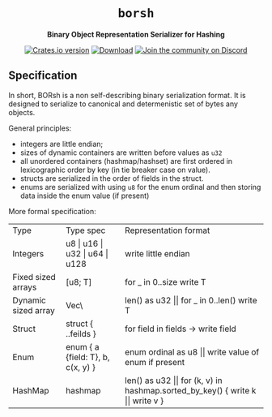 <div align="center">

  <h1><code>borsh</code></h1>

  <p>
    <strong>Binary Object Representation Serializer for Hashing</strong>
  </p>
  
  <p>
    <a href="https://crates.io/crates/borsh"><img src="https://img.shields.io/crates/v/borsh.svg?style=flat-square" alt="Crates.io version" /></a>
    <a href="https://crates.io/crates/borsh"><img src="https://img.shields.io/crates/d/borsh.svg?style=flat-square" alt="Download" /></a>
    <a href="https://discord.gg/gBtUFKR"><img src="https://img.shields.io/discord/490367152054992913.svg" alt="Join the community on Discord" /></a>
  </p>
</div>
<div>
  <h2>Specification</h2>
  <p>In short, BORsh is a non self-describing binary serialization format. It is designed to serialize to canonical and determenistic set of bytes any objects.</p>
  <p>General principles:</p>
  <ul>
    <li>integers are little endian;</li>
    <li>sizes of dynamic containers are written before values as <code>u32</code></li>
    <li>all unordered containers (hashmap/hashset) are first ordered in lexicographic order by key (in tie breaker case on value).</li>
    <li>structs are serialized in the order of fields in the struct.</li>
    <li>enums are serialized with using <code>u8</code> for the enum ordinal and then storing data inside the enum value (if present)</li>
  </ul>
  <p>More formal specification:</p>
  <table>
   <tr><td>Type</td><td>Type spec</td><td>Representation format</td></tr>
   <tr><td>Integers</td><td>u8 | u16 | u32 | u64 | u128</td><td>write little endian</td></tr>
   <tr><td>Fixed sized arrays</td><td>[u8; T]</td><td>for _ in 0..size write T</td></tr>
   <tr><td>Dynamic sized array</td><td>Vec\<T\></td><td>len() as u32 || for _ in 0..len() write T</td></tr>
   <tr><td>Struct</td><td>struct { ..feilds }</td><td>for field in fields -> write field</td></tr>
  <tr><td>Enum</td><td>enum { a {field: T}, b, c(x, y) }</td><td>enum ordinal as u8 || write value of enum if present</td></tr>
   <tr><td>HashMap</td><td>hashmap<K, V></td><td>len() as u32 || for (k, v) in hashmap.sorted_by_key() { write k || write v } </td></tr>
  </table>
  </code>
</div>
